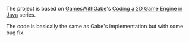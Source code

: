The project is based on [GamesWithGabe](https://www.youtube.com/c/GamesWithGabe)'s [Coding a 2D Game Engine in Java](https://www.youtube.com/playlist?list=PLtrSb4XxIVbp8AKuEAlwNXDxr99e3woGE) series.

The code is basically the same as Gabe's implementation but with some bug fix.